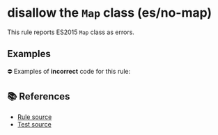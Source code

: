 # disallow the `Map` class (es/no-map)

This rule reports ES2015 `Map` class as errors.

## Examples

⛔ Examples of **incorrect** code for this rule:

<eslint-playground type="bad" code="/*eslint es/no-map: error */
let map = new Map()
" />

## 📚 References

- [Rule source](https://github.com/mysticatea/eslint-plugin-es/blob/v1.3.2/lib/rules/no-map.js)
- [Test source](https://github.com/mysticatea/eslint-plugin-es/blob/v1.3.2/tests/lib/rules/no-map.js)
